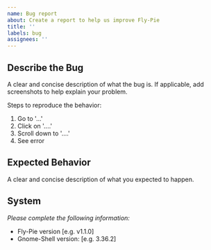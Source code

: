 ```yaml
---
name: Bug report
about: Create a report to help us improve Fly-Pie
title: ''
labels: bug
assignees: ''
---
```


## Describe the Bug
A clear and concise description of what the bug is. If applicable, add screenshots to help explain your problem.

Steps to reproduce the behavior:
1. Go to '...'
2. Click on '....'
3. Scroll down to '....'
4. See error

## Expected Behavior
A clear and concise description of what you expected to happen.

## System
_Please complete the following information:_
 - Fly-Pie version [e.g. v1.1.0]
 - Gnome-Shell version: [e.g. 3.36.2]

